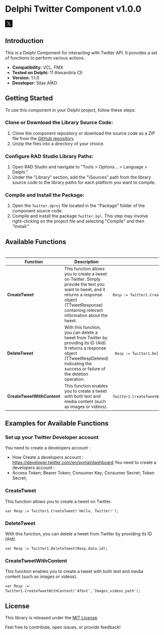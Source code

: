 # Delphi Twitter Component v1.0.0

![alt text](https://github.com/aso14/Delphi-Twitter/blob/master/Assets/Twitter_logo_24.bmp)

## Introduction
This is a Delphi Component for interacting with Twitter API. It provides a set of functions to perform various actions.

- **Compatibility:** VCL, FMX
- **Tested on Delphi:** 11 Alexandria CE
- **Version:** 1.1.0 
- **Developer:** Silas AÏKO 

## Getting Started
To use this component in your Delphi project, follow these steps:

### Clone or Download the Library Source Code:

1. Clone the component repository or download the source code as a ZIP file from the [GitHub repository](https://github.com/aso14/Twitter.git).
2. Unzip the files into a directory of your choice.

### Configure RAD Studio Library Paths:

1. Open RAD Studio and navigate to "Tools > Options... > Language > Delphi."
2. Under the "Library" section, add the "\Sources" path from the library source code to the library paths for each platform you want to compile.

### Compile and Install the Package:

1. Open the `Twitter.dproj` file located in the "Package" folder of the component source code.
2. Compile and install the package `Twitter.bpl`. This step may involve right-clicking on the project file and selecting "Compile" and then "Install."

## Available Functions
#
#

| Function                   | Description                                          | Example Usage
|-----------------------------|------------------------------------------------------|--------------
| **CreateTweet**                   | This function allows you to create a tweet on Twitter. Simply provide the text you want to tweet, and it returns a response object (TTweetResponse) containing relevant information about the tweet. | `Resp := Twitter1.CreateTweet('Hello, Twitter!');`
| **DeleteTweet**                  | With this function, you can delete a tweet from Twitter by providing its ID (AId). It returns a response object (TTweetRespDeleted) indicating the success or failure of the deletion operation.| ` Resp := Twitter1.DeleteTweet(Resp.data.id);`
| **CreateTweetWithContent**             | This function enables you to create a tweet with both text and media content (such as images or videos). | `Twitter1.CreateTweetWithContent('AText','Images_videos_path');`

## Examples for Available Functions

### Set up your Twitter Developer account
You need to create a developers account :
- How Create a developers account : https://developer.twitter.com/en/portal/dashboard
  You need to create a developers account :
- Access Token; Bearer Token; Consumer Key; Consumer Secret; Token Secret; 

### CreateTweet
This function allows you to create a tweet on Twitter.
```delphi
var Resp := Twitter1.CreateTweet('Hello, Twitter!');
```

### DeleteTweet
With this function, you can delete a tweet from Twitter by providing its ID (AId).
```delphi
var Resp := Twitter1.DeleteTweet(Resp.data.id);
```

### CreateTweetWithContent
This function enables you to create a tweet with both text and media content (such as images or videos).
```delphi
var Resp := Twitter1.CreateTweetWithContent('AText','Images_videos_path');
```

## License
This library is released under the [MIT License](LICENSE).

Feel free to contribute, open issues, or provide feedback!
